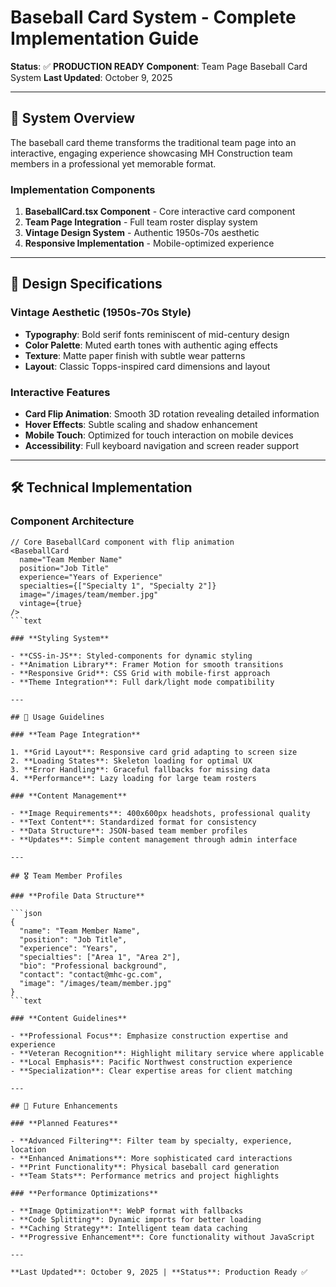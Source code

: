 # Baseball Card System - Complete Implementation Guide

**Status**: ✅ **PRODUCTION READY**
**Component**: Team Page Baseball Card System
**Last Updated**: October 9, 2025

---

## 🎯 System Overview

The baseball card theme transforms the traditional team page into an interactive,
engaging experience showcasing MH Construction team members in a professional
yet memorable format.

### **Implementation Components**

1. **BaseballCard.tsx Component** - Core interactive card component
2. **Team Page Integration** - Full team roster display system
3. **Vintage Design System** - Authentic 1950s-70s aesthetic
4. **Responsive Implementation** - Mobile-optimized experience

---

## 🎨 Design Specifications

### **Vintage Aesthetic (1950s-70s Style)**

- **Typography**: Bold serif fonts reminiscent of mid-century design
- **Color Palette**: Muted earth tones with authentic aging effects
- **Texture**: Matte paper finish with subtle wear patterns
- **Layout**: Classic Topps-inspired card dimensions and layout

### **Interactive Features**

- **Card Flip Animation**: Smooth 3D rotation revealing detailed information
- **Hover Effects**: Subtle scaling and shadow enhancement
- **Mobile Touch**: Optimized for touch interaction on mobile devices
- **Accessibility**: Full keyboard navigation and screen reader support

---

## 🛠️ Technical Implementation

### **Component Architecture**

````tsx
// Core BaseballCard component with flip animation
<BaseballCard
  name="Team Member Name"
  position="Job Title"
  experience="Years of Experience"
  specialties={["Specialty 1", "Specialty 2"]}
  image="/images/team/member.jpg"
  vintage={true}
/>
```text

### **Styling System**

- **CSS-in-JS**: Styled-components for dynamic styling
- **Animation Library**: Framer Motion for smooth transitions
- **Responsive Grid**: CSS Grid with mobile-first approach
- **Theme Integration**: Full dark/light mode compatibility

---

## 📱 Usage Guidelines

### **Team Page Integration**

1. **Grid Layout**: Responsive card grid adapting to screen size
2. **Loading States**: Skeleton loading for optimal UX
3. **Error Handling**: Graceful fallbacks for missing data
4. **Performance**: Lazy loading for large team rosters

### **Content Management**

- **Image Requirements**: 400x600px headshots, professional quality
- **Text Content**: Standardized format for consistency
- **Data Structure**: JSON-based team member profiles
- **Updates**: Simple content management through admin interface

---

## 🎖️ Team Member Profiles

### **Profile Data Structure**

```json
{
  "name": "Team Member Name",
  "position": "Job Title",
  "experience": "Years",
  "specialties": ["Area 1", "Area 2"],
  "bio": "Professional background",
  "contact": "contact@mhc-gc.com",
  "image": "/images/team/member.jpg"
}
```text

### **Content Guidelines**

- **Professional Focus**: Emphasize construction expertise and experience
- **Veteran Recognition**: Highlight military service where applicable
- **Local Emphasis**: Pacific Northwest construction experience
- **Specialization**: Clear expertise areas for client matching

---

## 🚀 Future Enhancements

### **Planned Features**

- **Advanced Filtering**: Filter team by specialty, experience, location
- **Enhanced Animations**: More sophisticated card interactions
- **Print Functionality**: Physical baseball card generation
- **Team Stats**: Performance metrics and project highlights

### **Performance Optimizations**

- **Image Optimization**: WebP format with fallbacks
- **Code Splitting**: Dynamic imports for better loading
- **Caching Strategy**: Intelligent team data caching
- **Progressive Enhancement**: Core functionality without JavaScript

---

**Last Updated**: October 9, 2025 | **Status**: Production Ready ✅
````
